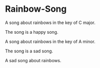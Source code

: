 # Rainbow-Song

A song about rainbows in the key of C major.

The song is a happy song.

A song about rainbows in the key of A minor.

The song is a sad song.

A sad song about rainbows.
